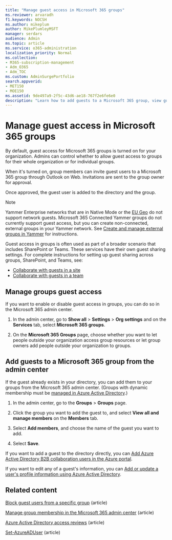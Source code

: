 ```yaml
---
title: "Manage guest access in Microsoft 365 groups"
ms.reviewer: arvaradh
f1.keywords: NOCSH
ms.author: mikeplum
author: MikePlumleyMSFT
manager: serdars
audience: Admin
ms.topic: article
ms.service: o365-administration
localization_priority: Normal
ms.collection: 
- M365-subscription-management 
- Adm_O365
- Adm_TOC
ms.custom: AdminSurgePortfolio
search.appverid:
- MET150
- MOE150
ms.assetid: 9de497a9-2f5c-43d6-ae18-767f2e6fe6e0
description: "Learn how to add guests to a Microsoft 365 group, view guest users, and use PowerShell to control guest access."
---
```


# Manage guest access in Microsoft 365 groups

By default, guest access for Microsoft 365 groups is turned on for your organization. Admins can control whether to allow guest access to groups for their whole organization or for individual groups.

When it's turned on, group members can invite guest users to a Microsoft 365 group through Outlook on Web. Invitations are sent to the group owner for approval.

Once approved, the guest user is added to the directory and the group.

> [!Note]
> Yammer Enterprise networks that are in Native Mode or the [EU Geo](/yammer/manage-security-and-compliance/manage-data-compliance) do not support network guests.
> Microsoft 365 Connected Yammer groups do not currently support guest access, but you can create non-connected, external groups in your Yammer network. See [Create and manage external groups in Yammer](/yammer/work-with-external-users/create-and-manage-external-groups) for instructions.

Guest access in groups is often used as part of a broader scenario that includes SharePoint or Teams. These services have their own guest sharing settings. For complete instructions for setting up guest sharing across groups, SharePoint, and Teams, see:

- [Collaborate with guests in a site](../../solutions/collaborate-in-site.md)
- [Collaborate with guests in a team](../../solutions/collaborate-as-team.md)

## Manage groups guest access

If you want to enable or disable guest access in groups, you can do so in the Microsoft 365 admin center.

1. In the admin center, go to **Show all** \> **Settings** \> **Org settings** and on the **Services** tab, select **Microsoft 365 groups**.
  
2. On the **Microsoft 365 Groups** page, choose whether you want to let people outside your organization access group resources or let group owners add people outside your organization to groups.

## Add guests to a Microsoft 365 group from the admin center

If the guest already exists in your directory, you can add them to your groups from the Microsoft 365 admin center. (Groups with dynamic membership must be [managed in Azure Active Directory](/azure/active-directory/enterprise-users/groups-create-rule).)
  
1. In the admin center, go to the **Groups** > **Groups** page.
  
2. Click the group you want to add the guest to, and select **View all and manage members** on the **Members** tab. 
  
4. Select **Add members**, and choose the name of the guest you want to add.
    
5. Select **Save**.

If you want to add a guest to the directory directly, you can [Add Azure Active Directory B2B collaboration users in the Azure portal](/azure/active-directory/b2b/add-users-administrator).

If you want to edit any of a guest's information, you can [Add or update a user's profile information using Azure Active Directory](/azure/active-directory/fundamentals/active-directory-users-profile-azure-portal).

## Related content

[Block guest users from a specific group](../../solutions/per-group-guest-access.md) (article)

[Manage group membership in the Microsoft 365 admin center](add-or-remove-members-from-groups.md) (article)
  
[Azure Active Directory access reviews](/azure/active-directory/active-directory-azure-ad-controls-perform-access-review) (article)

[Set-AzureADUser](/powershell/module/azuread/set-azureaduser) (article)